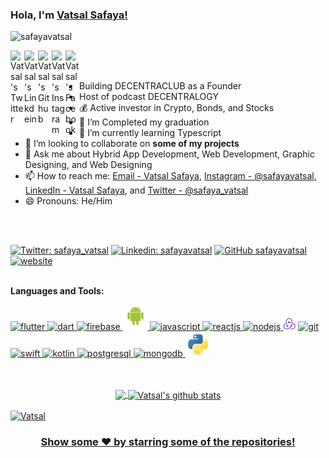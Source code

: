 ### Hola, I'm [Vatsal Safaya!](https://vatsalsafaya.netlify.app)



<p align="left"> <img src="https://komarev.com/ghpvc/?username=safayavatsal&label=Views&color=blue&style=plastic" alt="safayavatsal" /> </p>

<a href="https://twitter.com/safaya_vatsal">
  <img align="left" alt="Vatsal's Twitter" width="22px" src="https://cdn.jsdelivr.net/npm/simple-icons@v3/icons/twitter.svg" />
</a>
<a href="https://www.linkedin.com/in/safayavatsal-232403rv/">
  <img align="left" alt="Vatsal's Linkdein" width="22px" src="https://cdn.jsdelivr.net/npm/simple-icons@v3/icons/linkedin.svg" />
</a>
<a href="https://github.com/safayavatsal">
  <img align="left" alt="Vatsal's Github" width="22px" src="https://cdn.jsdelivr.net/npm/simple-icons@v3/icons/github.svg" />
</a>
<a href="https://instagram.com/vatsalsafaya/">
  <img align="left" alt="Vatsal's Instagram" width="22px" src="https://cdn.jsdelivr.net/npm/simple-icons@v3/icons/instagram.svg" />
</a>
<a href="https://www.facebook.com/vatsalsafaya/">
  <img align="left" alt="Vatsal's Facebook" width="22px" src="https://cdn.jsdelivr.net/npm/simple-icons@v3/icons/facebook.svg" />
</a>
<br/>
<br/>



- Building DECENTRACLUB as a Founder
- Host of podcast DECENTRALOGY
- 💰 Active investor in Crypto, Bonds, and Stocks
- 🔭 I’m Completed my graduation
- 🌱 I’m currently learning Typescript
- 👯 I’m looking to collaborate on **some of my projects**
- 💬 Ask me about Hybrid App Development, Web Development, Graphic Designing, and Web Designing
- 📫 How to reach me: [Email - Vatsal Safaya](vatsalsafaya@gmail.com), [Instagram - @safayavatsal](https://instagram.com/safayavatsal/), [LinkedIn - Vatsal Safaya](https://www.linkedin.com/in/safvat/), and [Twitter - @safaya_vatsal](https://twitter.com/safaya_vatsal/)
- 😄 Pronouns: He/Him
<br/>
<br/>


[![Twitter: safaya_vatsal](https://img.shields.io/twitter/follow/safaya_vatsal?style=social)](https://twitter.com/imthepk)
[![Linkedin: safayavatsal](https://img.shields.io/badge/-safayavatsal-blue?style=flat-square&logo=Linkedin&logoColor=white&link=https://www.linkedin.com/in/safvat/)](https://www.linkedin.com/in/safvat/)
[![GitHub safayavatsal](https://img.shields.io/github/followers/safayavatsal?label=follow&style=social)](https://github.com/safayavatsal)
[![website](https://img.shields.io/badge/PortfolioWebsite-safayavatsal-2648ff?style=flat-square&logo=google-chrome)](http://safayavatsal.super.site/)
<br/>
<br/>


**Languages and Tools:**  

<a href="https://flutter.dev" target="_blank"> <img src="https://www.vectorlogo.zone/logos/flutterio/flutterio-icon.svg" alt="flutter" width="40" height="40"/> 
</a> 
<a href="https://dart.dev" target="_blank"> <img src="https://www.vectorlogo.zone/logos/dartlang/dartlang-icon.svg" alt="dart" width="40" height="40"/> 
</a> 
</a> <a href="https://firebase.google.com/" target="_blank"> <img src="https://www.vectorlogo.zone/logos/firebase/firebase-icon.svg" alt="firebase" width="40" height="40"/> 
</a>
<a href="https://developer.android.com/" target="_blank"> <img src="https://raw.githubusercontent.com/devicons/devicon/master/icons/android/android-original-wordmark.svg" alt="android" width="40" height="40"/> 
</a>
<a href="https://www.javascript.com/" target="_blank"> <img src="https://www.vectorlogo.zone/logos/javascript/javascript-vertical.svg" alt="javascript" width="40" height="40"/> </a>
<a href="https://reactjs.org/" target="_blank"> <img src="https://www.vectorlogo.zone/logos/reactjs/reactjs-icon.svg" alt="reactjs" width="40" height="40"/> 
</a> 
<a href="https://nodejs.org/" target="_blank"> <img src="https://www.vectorlogo.zone/logos/nodejs/nodejs-icon.svg" alt="nodejs" width="40" height="40"/> 
</a>
<code><img height="20" src="https://raw.githubusercontent.com/github/explore/80688e429a7d4ef2fca1e82350fe8e3517d3494d/topics/redux/redux.png"></code>
<a href="https://git-scm.com/" target="_blank"> <img src="https://www.vectorlogo.zone/logos/git-scm/git-scm-icon.svg" alt="git" width="40" height="40"/> 
</a> 
<a href="https://swift.org" target="_blank"> <img src="https://www.vectorlogo.zone/logos/swift/swift-icon.svg" alt="swift" width="40" height="40"/> 
</a>
<a href="https://kotlinlang.org" target="_blank"> <img src="https://www.vectorlogo.zone/logos/kotlinlang/kotlinlang-icon.svg" alt="kotlin" width="40" height="40"/> </a>
<a href="https://www.mysql.com/" target="_blank"> <img src="[https://raw.githubusercontent.com/devicons/devicon/master/icons/mysql/mysql-original-wordmark.svg](https://www.vectorlogo.zone/logos/postgresql/postgresql-vertical.svg)" alt="postgresql" width="40" height="40"/> 
</a> 
<a href="https://www.mongodb.com/" target="_blank"> <img src="https://www.vectorlogo.zone/logos/mongodb/mongodb-ar21.svg" alt="mongodb" width="40" height="40"/> 
</a> 
<a href="https://www.python.org" target="_blank"> <img src="https://raw.githubusercontent.com/devicons/devicon/master/icons/python/python-original.svg" alt="python" width="40" height="40"/> 
</a> 
<br/>
<br/>
<br/>



<p align="center">
  <a href="https://github.com/safayavatsal">
  <img align="center" src="https://github-readme-stats.vercel.app/api/top-langs/?username=safayavatsal&theme=light&hide_langs_below=1&hide_langs_=95" />
</a>
<a href="https://github.com/safayavatsal">
 <img align="center" src="https://github-readme-stats.vercel.app/api?username=safayavatsal&show_icons=true&theme=light&line_height=27" alt="Vatsal's github stats"/>
</p>

<p>
  <img align="center" src="https://github-readme-streak-stats.herokuapp.com/?user=safayavatsal&theme=light&line_height=27" alt="Vatsal" />
</p>

<div align="center">

### Show some ❤️ by starring some of the repositories!

</div>
